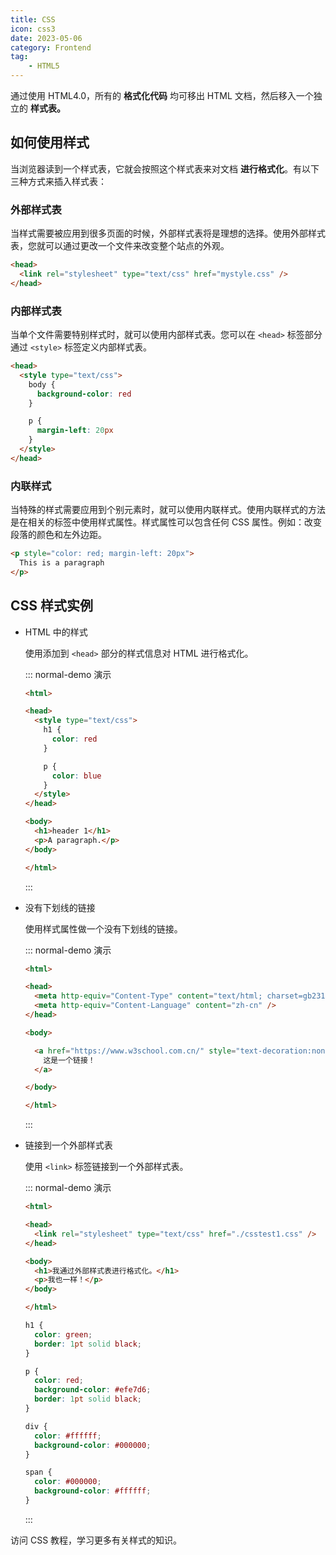 ```yaml
---
title: CSS
icon: css3
date: 2023-05-06
category: Frontend
tag:
    - HTML5
---
```


通过使用 HTML4.0，所有的 **格式化代码** 均可移出 HTML 文档，然后移入一个独立的 **样式表。**

## 如何使用样式

当浏览器读到一个样式表，它就会按照这个样式表来对文档 **进行格式化**。有以下三种方式来插入样式表：

### 外部样式表

当样式需要被应用到很多页面的时候，外部样式表将是理想的选择。使用外部样式表，您就可以通过更改一个文件来改变整个站点的外观。

```html
<head>
  <link rel="stylesheet" type="text/css" href="mystyle.css" />
</head>
```

### 内部样式表

当单个文件需要特别样式时，就可以使用内部样式表。您可以在 `<head>` 标签部分通过 `<style>` 标签定义内部样式表。

```html
<head>
  <style type="text/css">
    body {
      background-color: red
    }

    p {
      margin-left: 20px
    }
  </style>
</head>
```

### 内联样式

当特殊的样式需要应用到个别元素时，就可以使用内联样式。使用内联样式的方法是在相关的标签中使用样式属性。样式属性可以包含任何 CSS 属性。例如：改变段落的颜色和左外边距。

```html
<p style="color: red; margin-left: 20px">
  This is a paragraph
</p>
```

## CSS 样式实例

- HTML 中的样式

    使用添加到 `<head>` 部分的样式信息对 HTML 进行格式化。

    ::: normal-demo 演示
    
    ```html
    <html>

    <head>
      <style type="text/css">
        h1 {
          color: red
        }

        p {
          color: blue
        }
      </style>
    </head>

    <body>
      <h1>header 1</h1>
      <p>A paragraph.</p>
    </body>

    </html>
    ```
    
    :::

- 没有下划线的链接

    使用样式属性做一个没有下划线的链接。

    ::: normal-demo 演示
    
    ```html
    <html>

    <head>
      <meta http-equiv="Content-Type" content="text/html; charset=gb2312" />
      <meta http-equiv="Content-Language" content="zh-cn" />
    </head>

    <body>

      <a href="https://www.w3school.com.cn/" style="text-decoration:none">
        这是一个链接！
      </a>

    </body>

    </html>
    ```
    
    :::

- 链接到一个外部样式表

    使用 `<link>` 标签链接到一个外部样式表。

    ::: normal-demo 演示
    
    ```html
    <html>

    <head>
      <link rel="stylesheet" type="text/css" href="./csstest1.css" />
    </head>

    <body>
      <h1>我通过外部样式表进行格式化。</h1>
      <p>我也一样！</p>
    </body>

    </html>
    ```

    ```css
    h1 {
      color: green;
      border: 1pt solid black;
    }

    p {
      color: red;
      background-color: #efe7d6;
      border: 1pt solid black;
    }

    div {
      color: #ffffff;
      background-color: #000000;
    }

    span {
      color: #000000;
      background-color: #ffffff;
    }
    ```
    
    :::

访问 CSS 教程，学习更多有关样式的知识。

